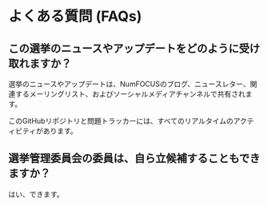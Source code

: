# よくある質問 (FAQs)

## この選挙のニュースやアップデートをどのように受け取れますか？

選挙のニュースやアップデートは、NumFOCUSのブログ、ニュースレター、関連するメーリングリスト、およびソーシャルメディアチャンネルで共有されます。

このGitHubリポジトリと問題トラッカーには、すべてのリアルタイムのアクティビティがあります。

## 選挙管理委員会の委員は、自ら立候補することもできますか？

はい、できます。
